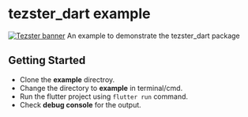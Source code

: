 # tezster_dart example

[![Tezster banner](https://tezster.s3-ap-southeast-1.amazonaws.com/TEZSTER_CLI/1_jDB5enULQVo2UfeiwD32qA.png)](https://github.com/Tezsure)
An example to demonstrate the tezster_dart package

## Getting Started

* Clone the **example** directroy.
* Change the directory to **example** in terminal/cmd.
* Run the flutter project using `flutter run` command.
* Check **debug console** for the output.
